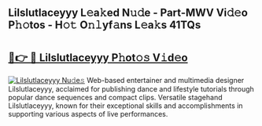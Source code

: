 ## Lilslutlaceyyy L𝚎a𝚔ed N𝚞𝚍e - Part-MWV Vi𝚍𝚎o P𝚑𝚘tos - H𝚘𝚝 O𝚗𝚕yf𝚊ns L𝚎a𝚔s 41TQs

# <h2><a href="http://kfe1w8.oniu.top/?m=Lilslutlaceyyy">🔗👉 🔴 Lilslutlaceyyy P𝚑ot𝚘𝚜 V𝚒d𝚎o</a></h2>

[![Lilslutlaceyyy Nu𝚍e𝚜](https://i.imgur.com/0qMVB7G.gif)](http://kfe1w8.oniu.top/?m=Lilslutlaceyyy)
Web-based entertainer and multimedia designer Lilslutlaceyyy, acclaimed for publishing dance and lifestyle tutorials through popular dance sequences and compact clips. Versatile stagehand Lilslutlaceyyy, known for their exceptional skills and accomplishments in supporting various aspects of live performances.  
